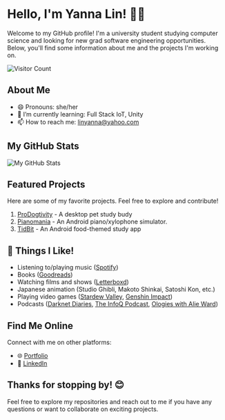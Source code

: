 # Hello, I'm Yanna Lin! 🌸👋

Welcome to my GitHub profile! I'm a university student studying computer science and looking for new grad software engineering opportunities. Below, you'll find some information about me and the projects I'm working on.

![Visitor Count](https://komarev.com/ghpvc/?username=linyanna)

## About Me
- 😄 Pronouns: she/her
- 🌱 I’m currently learning: Full Stack IoT, Unity
- 📫 How to reach me: [linyanna@yahoo.com](mailto:linyanna@yahoo.com)

## My GitHub Stats
![My GitHub Stats](https://github-readme-stats.vercel.app/api?username=linyanna&show_icons=true&theme=dracula&rank_icon=github)

## Featured Projects
Here are some of my favorite projects. Feel free to explore and contribute!

1. [ProDogtivity](https://github.com/linyanna/ProDOGtivity) - A desktop pet study budy
2. [Pianomania](https://github.com/linyanna/Pianomania) - An Android piano/xylophone simulator.
3. [TidBit](https://github.com/linyanna/study-app) - An Android food-themed study app

## 🚀 Things I Like!
- Listening to/playing music ([Spotify](https://open.spotify.com/user/klop1w3?si=f921436b71e24439))
- Books ([Goodreads](https://goodreads.com/yannalin))
- Watching films and shows ([Letterboxd](https://letterboxd.com/letterbot1w3/))
- Japanese animation (Studio Ghibli, Makoto Shinkai, Satoshi Kon, etc.)
- Playing video games ([Stardew Valley](https://stardewvalley.net/), [Genshin Impact](https://genshin.hoyoverse.com/en/))
- Podcasts ([Darknet Diaries](https://darknetdiaries.com/), [The InfoQ Podcast](https://www.infoq.com/the-infoq-podcast/), [Ologies with Alie Ward](https://www.alieward.com/ologies))

## Find Me Online
Connect with me on other platforms:

- 🌐 [Portfolio](https://yannalin.dev)
- 💼 [LinkedIn](https://linkedin.com/in/linyanna)

## Thanks for stopping by! 😊
Feel free to explore my repositories and reach out to me if you have any questions or want to collaborate on exciting projects.
